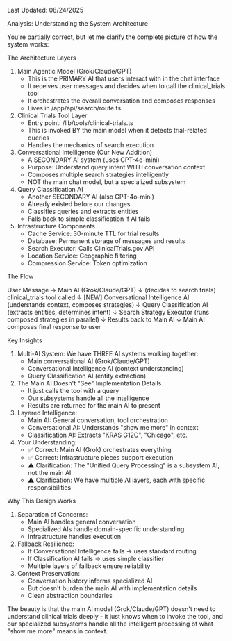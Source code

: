 Last Updated: 08/24/2025

Analysis: Understanding the System Architecture

You're partially correct, but let me clarify the complete picture of how the system works:

The Architecture Layers

1. Main Agentic Model (Grok/Claude/GPT)
	- This is the PRIMARY AI that users interact with in the chat interface
	- It receives user messages and decides when to call the clinical_trials tool
	- It orchestrates the overall conversation and composes responses
	- Lives in /app/api/search/route.ts
2. Clinical Trials Tool Layer
	- Entry point: /lib/tools/clinical-trials.ts
	- This is invoked BY the main model when it detects trial-related queries
	- Handles the mechanics of search execution
3. Conversational Intelligence (Our New Addition)
	- A SECONDARY AI system (uses GPT-4o-mini)
	- Purpose: Understand query intent WITH conversation context
	- Composes multiple search strategies intelligently
	- NOT the main chat model, but a specialized subsystem
4. Query Classification AI
	- Another SECONDARY AI (also GPT-4o-mini)
	- Already existed before our changes
	- Classifies queries and extracts entities
	- Falls back to simple classification if AI fails
5. Infrastructure Components
	- Cache Service: 30-minute TTL for trial results
	- Database: Permanent storage of messages and results
	- Search Executor: Calls ClinicalTrials.gov API
	- Location Service: Geographic filtering
	- Compression Service: Token optimization

The Flow

User Message → Main AI (Grok/Claude/GPT)
								↓ (decides to search trials)
					clinical_trials tool called
								↓
		[NEW] Conversational Intelligence AI
					(understands context, composes strategies)
								↓
					Query Classification AI
					(extracts entities, determines intent)
								↓
					Search Strategy Executor
					(runs composed strategies in parallel)
								↓
					Results back to Main AI
								↓
					Main AI composes final response to user

Key Insights

1. Multi-AI System: We have THREE AI systems working together:
	- Main conversational AI (Grok/Claude/GPT)
	- Conversational Intelligence AI (context understanding)
	- Query Classification AI (entity extraction)
2. The Main AI Doesn't "See" Implementation Details
	- It just calls the tool with a query
	- Our subsystems handle all the intelligence
	- Results are returned for the main AI to present
3. Layered Intelligence:
	- Main AI: General conversation, tool orchestration
	- Conversational AI: Understands "show me more" in context
	- Classification AI: Extracts "KRAS G12C", "Chicago", etc.
4. Your Understanding:
	- ✅ Correct: Main AI (Grok) orchestrates everything
	- ✅ Correct: Infrastructure pieces support execution
	- ⚠️ Clarification: The "Unified Query Processing" is a subsystem AI, not the main AI
	- ⚠️ Clarification: We have multiple AI layers, each with specific responsibilities

Why This Design Works

1. Separation of Concerns:
	- Main AI handles general conversation
	- Specialized AIs handle domain-specific understanding
	- Infrastructure handles execution
2. Fallback Resilience:
	- If Conversational Intelligence fails → uses standard routing
	- If Classification AI fails → uses simple classifier
	- Multiple layers of fallback ensure reliability
3. Context Preservation:
	- Conversation history informs specialized AI
	- But doesn't burden the main AI with implementation details
	- Clean abstraction boundaries

The beauty is that the main AI model (Grok/Claude/GPT) doesn't need to understand clinical trials
deeply - it just knows when to invoke the tool, and our specialized subsystems handle all the
intelligent processing of what "show me more" means in context.